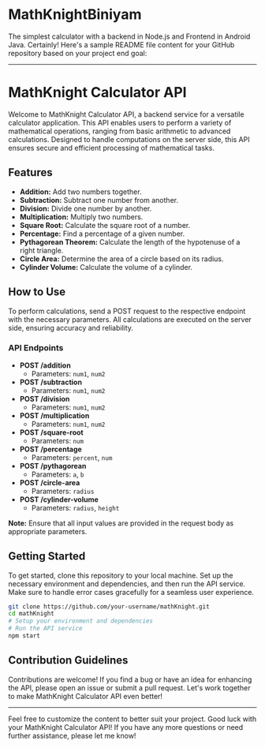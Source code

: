 # MathKnightBiniyam
The simplest calculator with a backend in Node.js and Frontend in Android Java.
Certainly! Here's a sample README file content for your GitHub repository based on your project end goal:

---

# MathKnight Calculator API

Welcome to MathKnight Calculator API, a backend service for a versatile calculator application. This API enables users to perform a variety of mathematical operations, ranging from basic arithmetic to advanced calculations. Designed to handle computations on the server side, this API ensures secure and efficient processing of mathematical tasks.

## Features

- **Addition:** Add two numbers together.
- **Subtraction:** Subtract one number from another.
- **Division:** Divide one number by another.
- **Multiplication:** Multiply two numbers.
- **Square Root:** Calculate the square root of a number.
- **Percentage:** Find a percentage of a given number.
- **Pythagorean Theorem:** Calculate the length of the hypotenuse of a right triangle.
- **Circle Area:** Determine the area of a circle based on its radius.
- **Cylinder Volume:** Calculate the volume of a cylinder.

## How to Use

To perform calculations, send a POST request to the respective endpoint with the necessary parameters. All calculations are executed on the server side, ensuring accuracy and reliability.

### API Endpoints

- **POST /addition**
  - Parameters: `num1`, `num2`
- **POST /subtraction**
  - Parameters: `num1`, `num2`
- **POST /division**
  - Parameters: `num1`, `num2`
- **POST /multiplication**
  - Parameters: `num1`, `num2`
- **POST /square-root**
  - Parameters: `num`
- **POST /percentage**
  - Parameters: `percent`, `num`
- **POST /pythagorean**
  - Parameters: `a`, `b`
- **POST /circle-area**
  - Parameters: `radius`
- **POST /cylinder-volume**
  - Parameters: `radius`, `height`

**Note:** Ensure that all input values are provided in the request body as appropriate parameters.

## Getting Started

To get started, clone this repository to your local machine. Set up the necessary environment and dependencies, and then run the API service. Make sure to handle error cases gracefully for a seamless user experience.

```bash
git clone https://github.com/your-username/mathKnight.git
cd mathKnight
# Setup your environment and dependencies
# Run the API service
npm start
```

## Contribution Guidelines

Contributions are welcome! If you find a bug or have an idea for enhancing the API, please open an issue or submit a pull request. Let's work together to make MathKnight Calculator API even better!

---

Feel free to customize the content to better suit your project. Good luck with your MathKnight Calculator API! If you have any more questions or need further assistance, please let me know!
